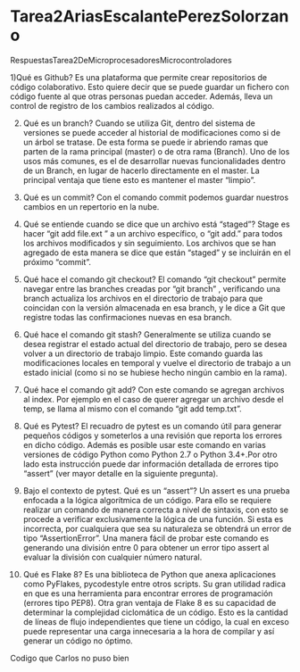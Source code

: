 # Tarea2AriasEscalantePerezSolorzano
RespuestasTarea2DeMicroprocesadoresMicrocontroladores

1)Qué es Github?
 Es una plataforma que permite crear repositorios de código colaborativo. Esto quiere decir que se puede guardar un fichero con código fuente al que otras personas puedan acceder. Además, lleva un control de registro de los cambios realizados al código.

2) Qué es un branch? 
 Cuando se utiliza Git, dentro del sistema de versiones se puede acceder al historial de modificaciones como si de un árbol se tratase. De esta forma se puede ir abriendo ramas que parten de la rama principal (master) o de otra rama (Branch).
Uno de los usos más comunes, es el de desarrollar nuevas funcionalidades dentro de un Branch, en lugar de hacerlo directamente en el master. La principal ventaja que tiene esto es mantener el master “limpio”.


3) Qué es un commit? 
Con el comando commit podemos guardar nuestros cambios en un repertorio en la nube. 

4) Qué se entiende cuando se dice que un archivo está “staged”? 
Stage es hacer “git add file.ext ” a un archivo específico, o “git add.” para todos los archivos modificados y sin seguimiento. Los archivos que se han agregado de esta manera se dice que están “staged”  y se incluirán en el próximo “commit”. 


5) Qué hace el comando git checkout? 
El comando “git checkout” permite navegar entre las branches creadas por “git branch” , verificando una branch actualiza los archivos en el directorio de trabajo para que coincidan con la versión almacenada en esa branch, y le dice a Git que registre todas las confirmaciones nuevas en esa branch.


6) Qué hace el comando git stash? 
Generalmente se utiliza cuando se desea registrar el estado actual del directorio de trabajo, pero se desea volver a un directorio de trabajo limpio. Este comando guarda las modificaciones locales en temporal y vuelve el directorio de trabajo a un estado inicial (como si no se hubiese hecho ningún cambio en la rama).

7) Qué hace el comando git add? 
Con este comando se agregan archivos al index. Por ejemplo en el caso de querer agregar un archivo desde el temp, se llama al mismo con el comando “git add temp.txt”.

8) Qué es Pytest? 
El recuadro de pytest es un comando útil para generar pequeños códigos y someterlos a una revisión que reporta los errores en dicho código. Además es posible usar este comando en varias versiones de código Python como Python 2.7 o Python 3.4+.Por otro lado esta instrucción puede dar información detallada de errores tipo “assert” (ver mayor detalle en la siguiente pregunta).

9) Bajo el contexto de pytest. Qué es un “assert”? 
Un assert es una prueba enfocada a la lógica algorítmica de un código. Para ello se requiere realizar un comando de manera correcta a nivel de sintaxis, con esto se procede a verificar exclusivamente la lógica de una función. Si esta es incorrecta, por cualquiera que sea su naturaleza se obtendrá un error de tipo “AssertionError”. Una manera fácil de probar este comando es generando una división entre 0 para obtener un error tipo assert al evaluar la división con cualquier número natural.

10) Qué es Flake 8?
Es una biblioteca de Python que anexa aplicaciones como PyFlakes, pycodestyle entre otros scripts. Su gran utilidad radica en que es una herramienta para encontrar errores de programación (errores tipo PEP8). Otra gran ventaja de Flake 8 es su capacidad de determinar la complejidad ciclomática de un código. Esto es la cantidad de líneas de flujo independientes que tiene un código, la cual en exceso puede representar una carga innecesaria a la hora de compilar y así generar un código no óptimo.

Codigo que Carlos no puso bien
